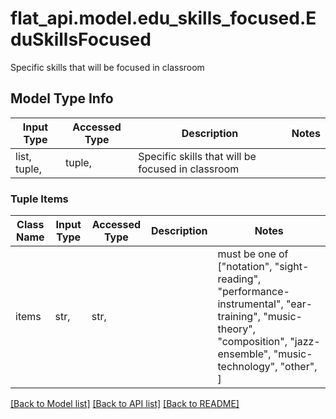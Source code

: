 # flat_api.model.edu_skills_focused.EduSkillsFocused

Specific skills that will be focused in classroom

## Model Type Info
Input Type | Accessed Type | Description | Notes
------------ | ------------- | ------------- | -------------
list, tuple,  | tuple,  | Specific skills that will be focused in classroom | 

### Tuple Items
Class Name | Input Type | Accessed Type | Description | Notes
------------- | ------------- | ------------- | ------------- | -------------
items | str,  | str,  |  | must be one of ["notation", "sight-reading", "performance-instrumental", "ear-training", "music-theory", "composition", "jazz-ensemble", "music-technology", "other", ] 

[[Back to Model list]](../../README.md#documentation-for-models) [[Back to API list]](../../README.md#documentation-for-api-endpoints) [[Back to README]](../../README.md)

